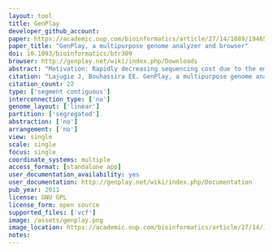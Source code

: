 ```yaml
---
layout: tool 
title: GenPlay
developer_github_account: 
paper: https://academic.oup.com/bioinformatics/article/27/14/1889/194658
paper_title: "GenPlay, a multipurpose genome analyzer and browser"
doi: 10.1093/bioinformatics/btr309
browser: http://genplay.net/wiki/index.php/Downloads
abstract: "Motivation: Rapidly decreasing sequencing cost due to the emergence and improvement of massively parallel sequencing technologies has resulted in a dramatic increase in the quantity of data that needs to be analyzed. Therefore, software tools to process, visualize, analyze and integrate data produced on multiple platforms and using multiple methods are needed. Results: GenPlay is a fast, easy to use and stable tool for rapid analysis and data processing. It is written in Java and runs on all major operating systems. GenPlay recognizes a wide variety of common genomic data formats from microarray- or sequencingbased platforms and offers a library of operations (normalization, binning, smoothing) to process raw data into visualizable tracks. GenPlay displays tracks adapted to summarize gene structure, gene expression, repeat families, CPG islands, etc. as well as custom tracks to show the results of RNA-Seq, ChIP-Seq, TimEX-Seq and single nucleotide polymorphism (SNP) analysis. GenPlay can generate statistics (minimum, maximum, SD, correlation, etc.). The tools provided include Gaussian filter, peak finders, signal saturation, island finders. The software also offers graphical features such as scatter plots and bar charts to depict signal repartition. The library of operations is continuously growing based on the emerging needs."
citation: "Lajugie J, Bouhassira EE. GenPlay, a multipurpose genome analyzer and browser. Bioinformatics. academic.oup.com; 2011;27: 1889–1893."
citation_count: 22
type: ['segment contiguous']
interconnection_type: ['no']
genome_layout: ['linear']
partition: ['segregated']
abstraction: ['no']
arrangement: ['no']
view: single
scale: single
focus: single
coordinate_systems: multiple
access_format: [standalone app]
user_documentation_availability: yes
user_documentation: http://genplay.net/wiki/index.php/Documentation
pub_year: 2011
license: GNU GPL
license_form: open source
supported_files: ['vcf']
image: /assets/genplay.png
image_location: https://academic.oup.com/bioinformatics/article/27/14/1889/194658
notes: 
---
```

